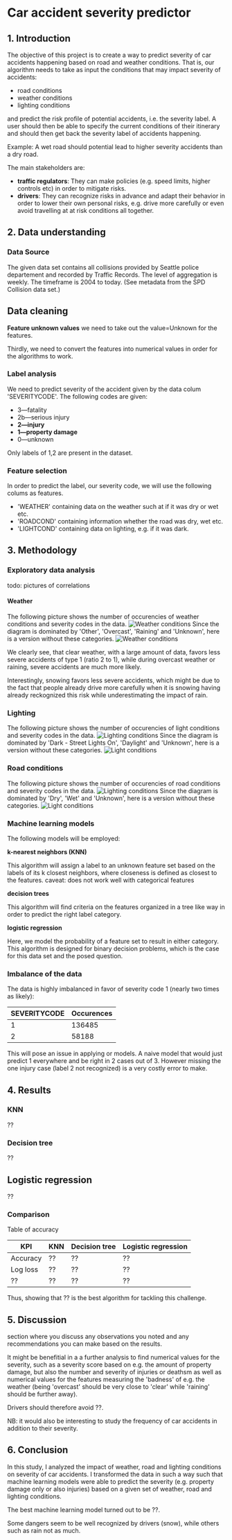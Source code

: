 # Car accident severity predictor

## 1. Introduction

The objective of this project is to create a way to predict severity of car accidents happening based on road and weather conditions.
That is, our algorithm needs to take as input the conditions that may impact severity of accidents:

* road conditions
* weather conditions
* lighting conditions

and predict the risk profile of potential accidents, i.e. the severity label. A user should then be able to specify the current conditions
of their itinerary and should then get back the severity label of accidents happening.

Example: A wet road should potential lead to higher severity accidents than a dry road.

The main stakeholders are:

* __traffic regulators__: They can make policies (e.g. speed limits, higher controls etc) in order to mitigate risks.
* __drivers__: They can recognize risks in advance and adapt their behavior in order to lower their own personal risks, e.g. drive more carefully or even avoid travelling at at risk conditions all together.

## 2. Data understanding 

### Data Source

The given data set contains all collisions provided by Seattle police departement and recorded by Traffic Records. The level of aggregation is
weekly. The timeframe is 2004 to today.
(See metadata from the SPD Collision data set.)

## Data cleaning

__Feature unknown values__
we need to take out the value=Unknown for the features.


Thirdly, we need to convert the features into numerical values in order for the algorithms to work.

### Label analysis
We need to predict severity of the accident given by the data colum 'SEVERITYCODE'. The following codes are given:

* 3—fatality 
* 2b—serious injury
* __2—injury__
* __1—property damage__
* 0—unknown

Only labels of 1,2 are present in the dataset.



### Feature selection

In order to predict the label, our severity code, we will use the following colums as features.

* 'WEATHER' containing data on the weather such at if it was dry or wet etc.
* 'ROADCOND' containing information whether the road was dry, wet etc.
* 'LIGHTCOND' containing data on lighting, e.g. if it was dark.



<!--

 'INATTENTIONIND', 'UNDERINFL', 'SPEEDING',

Full colums
SEVERITYCODE', 'X', 'Y', 'OBJECTID', 'INCKEY', 'COLDETKEY', 'REPORTNO',
       'STATUS', 'ADDRTYPE', 'INTKEY', 'LOCATION', 'EXCEPTRSNCODE',
       'EXCEPTRSNDESC', 'SEVERITYCODE.1', 'SEVERITYDESC', 'COLLISIONTYPE',
       'PERSONCOUNT', 'PEDCOUNT', 'PEDCYLCOUNT', 'VEHCOUNT', 'INCDATE',
       'INCDTTM', 'JUNCTIONTYPE', 'SDOT_COLCODE', 'SDOT_COLDESC',
       'INATTENTIONIND', 'UNDERINFL', 'WEATHER', 'ROADCOND', 'LIGHTCOND',
       'PEDROWNOTGRNT', 'SDOTCOLNUM', 'SPEEDING', 'ST_COLCODE', 'ST_COLDESC',
       'SEGLANEKEY', 'CROSSWALKKEY', 'HITPARKEDCAR'-->


## 3. Methodology
<!--
Methodology section which represents the main component of the report where you discuss and describe any exploratory data analysis that you did, any inferential statistical testing that you performed, if any, and what machine learnings were used and why.-->

### Exploratory data analysis

todo: pictures of correlations

#### Weather

The following picture  shows the number of occurencies of weather conditions and severity codes in the data.
![Weather conditions](weather1.png)
Since the diagram is dominated by 'Other', 'Overcast', 'Raining' and 'Unknown', here is a version without these categories.
![Weather conditions](weather2.png)

We clearly see, that clear weather, with a large amount of data, favors less severe accidents of type 1 (ratio 2 to 1), while during overcast weather or raining, severe accidents are much more likely.

Interestingly, snowing favors less severe accidents, which might be due to the fact that
people already drive more carefully when it is snowing having already reckognized this
risk while underestimating the impact of rain.

### Lighting


The following picture  shows the number of occurencies of light conditions and severity codes in the data.
![Lighting conditions](lightcond1.png)
Since the diagram is dominated by 'Dark - Street Lights On', 'Daylight' and 'Unknown', here is a version without these categories.
![Light conditions](lightcond2.png)



### Road conditions


The following picture  shows the number of occurencies of road conditions and severity codes in the data.
![Lighting conditions](roadcond1.png)
Since the diagram is dominated by 'Dry', 'Wet' and 'Unknown', here is a version without these categories.
![Light conditions](roadcond2.png)



### Machine learning models

The following models will be employed:

__k-nearest neighbors (KNN)__ 

This algorithm will assign a label to an unknown feature set based on the labels of its k closest neighbors, where closeness is defined as closest to the features.
caveat: does not work well with categorical features

__decision trees__ 

This algorithm will find criteria on the features organized in a tree like way in order to predict the right label category.

__logistic regression__ 

Here, we model the probability of a feature set to result in either category. This algorithm is designed for binary decision problems, which is the case for this data set and the posed question.

### Imbalance of the data

The data is highly imbalanced in favor of severity code 1 (nearly two times as likely):

| SEVERITYCODE | Occurences |
| -- | -- |
| 1 | 136485 |
| 2 | 58188  | 

This will pose an issue in applying or models. A naive model that would just predict 1 everywhere and be right in 2 cases out of 3.
However missing the one injury case (label 2 not recognized) is a very costly error to make.


## 4. Results 

### KNN
??

### Decision tree
??

## Logistic regression
??

### Comparison
Table of accuracy

| KPI | KNN | Decision tree | Logistic regression | 
| --  | --  | -- | -- | 
| Accuracy  | ??  | ?? | ?? |
| Log loss  | ??  | ?? | ?? |
| ??  | ??  | ?? | ?? |

Thus, showing that ?? is the best algorithm for tackling this challenge.



## 5. Discussion 

section where you discuss any observations you noted and any recommendations you can make based on the results.


It might be benefitial in a a further analysis to find numerical values for the severity, such as a severity score based on e.g. the amount of property damage, but also the number and severity of injuries or deathsm as well as numerical values for the features measuring the 'badness' of e.g. the weather (being 'overcast' should be very close to 'clear' while 'raining' should be further away).

Drivers should therefore avoid ??.

NB: it would also be interesting to study the frequency of car accidents in addition to their severity.




## 6. Conclusion

In this study, I analyzed the impact of weather, road and lighting conditions on severity of car accidents. I transformed the
data in such a way such that machine learning models were able to predict the severity (e.g. property damage only or also injuries) based
on a given set of weather, road and lighting conditions.

The best machine learning model turned out to be ??.

Some dangers seem to be well recognized by drivers (snow), while others such as 
rain not as much. 

